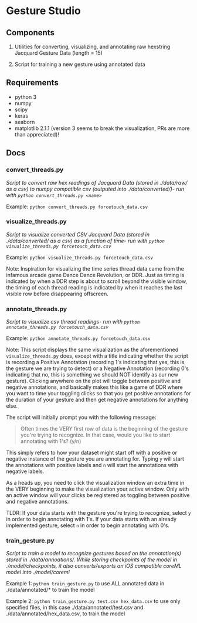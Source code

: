 # Gesture Studio

## Components

1. Utilities for converting, visualizing, and annotating raw hexstring Jacquard Gesture Data (length = 15)

2. Script for training a new gesture using annotated data

## Requirements

- python 3
- numpy
- scipy
- keras
- seaborn
- matplotlib 2.1.1 (version 3 seems to break the visualization, PRs are more than appreciated)!

## Docs

### convert_threads.py

_Script to convert raw hex readings of Jacquard Data (stored in ./data/raw/<name> as a csv) to numpy compatible csv (outputed into ./data/converted/<name>)- run with `python convert_threads.py <name>`_

Example: `python convert_threads.py forcetouch_data.csv`

### visualize_threads.py

_Script to visualize converted CSV Jacquard Data (stored in ./data/converted/<name> as a csv) as a function of time- run with `python visualize_threads.py forcetouch_data.csv`_

Example: `python visualize_threads.py forcetouch_data.csv`

Note: Inspiration for visualizing the time series thread data came from the infamous arcade game Dance Dance Revolution, or DDR. Just as timing is indicated by when a DDR step is about to scroll beyond the visible window, the timing of each thread reading is indicated by when it reaches the last visible row before disappearing offscreen.

### annotate_threads.py

_Script to visualize csv thread readings- run with `python annotate_threads.py forcetouch_data.csv`_

Example: `python annotate_threads.py forcetouch_data.csv`

Note: This script displays the same visualization as the aforementioned `visualize_threads.py` does, except with a title indicating whether the script is recording a Positive Annotation (recording 1's indicating that yes, this is the gesture we are trying to detect) or a Negative Annotation (recording 0's indicating that no, this is something we should NOT identify as our new gesture). Clicking anywhere on the plot will toggle between positive and negative annotations, and basically makes this like a game of DDR where you want to time your toggling clicks so that you get positive annotations for the duration of your gesture and then get negative annotations for anything else.

The script will initially prompt you with the following message:

> Often times the VERY first row of data is the beginning of the gesture you're trying to recognize. In that case, would you like to start annotating with 1's? (y/n)

This simply refers to how your dataset might start off with a positive or negative instance of the gesture you are annotating for. Typing `y` will start the annotations with positive labels and `n` will start the annotations with negative labels.

As a heads up, you need to click the visualization window an extra time in the VERY beginning to make the visualization your active window. Only with an active window will your clicks be registered as toggling between positive and negative annotations.

TLDR:
If your data starts with the gesture you're trying to recognize, select `y` in order to begin annotating with 1's.
If your data starts with an already implemented gesture, select `n` in order to begin annotating with 0's.

### train_gesture.py

_Script to train a model to recognize gestures based on the annotation(s) stored in ./data/annoations/. While storing checkpoints of the model in ./model/checkpoints, it also converts/exports an iOS compatible coreML model into ./model/coreml_

Example 1: `python train_gesture.py` to use ALL annotated data in ./data/annotated/\* to train the model

Example 2: `python train_gesture.py test.csv hex_data.csv` to use only specified files, in this case ./data/annotated/test.csv and ./data/annotated/hex_data.csv, to train the model
